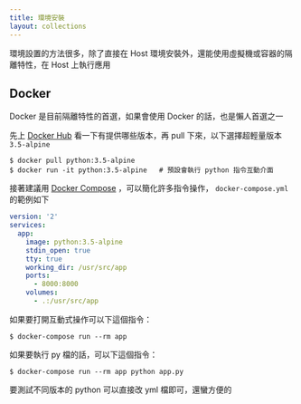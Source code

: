 ```yaml
---
title: 環境安裝
layout: collections
---
```


環境設置的方法很多，除了直接在 Host 環境安裝外，還能使用虛擬機或容器的隔離特性，在 Host 上執行應用

## Docker

Docker 是目前隔離特性的首選，如果會使用 Docker 的話，也是懶人首選之一

先上 [Docker Hub][] 看一下有提供哪些版本，再 pull 下來，以下選擇超輕量版本 `3.5-alpine`

    $ docker pull python:3.5-alpine
    $ docker run -it python:3.5-alpine   # 預設會執行 python 指令互動介面

接著建議用 [Docker Compose][] ，可以簡化許多指令操作， `docker-compose.yml` 的範例如下

```yml
version: '2'
services:
  app:
    image: python:3.5-alpine
    stdin_open: true
    tty: true
    working_dir: /usr/src/app
    ports:
      - 8000:8000
    volumes:
      - .:/usr/src/app
```

如果要打開互動式操作可以下這個指令：

    $ docker-compose run --rm app

如果要執行 py 檔的話，可以下這個指令：

    $ docker-compose run --rm app python app.py

要測試不同版本的 python 可以直接改 yml 檔即可，還蠻方便的

[Docker Hub]: https://hub.docker.com/_/python/
[Docker Compose]: https://docs.docker.com/compose/
